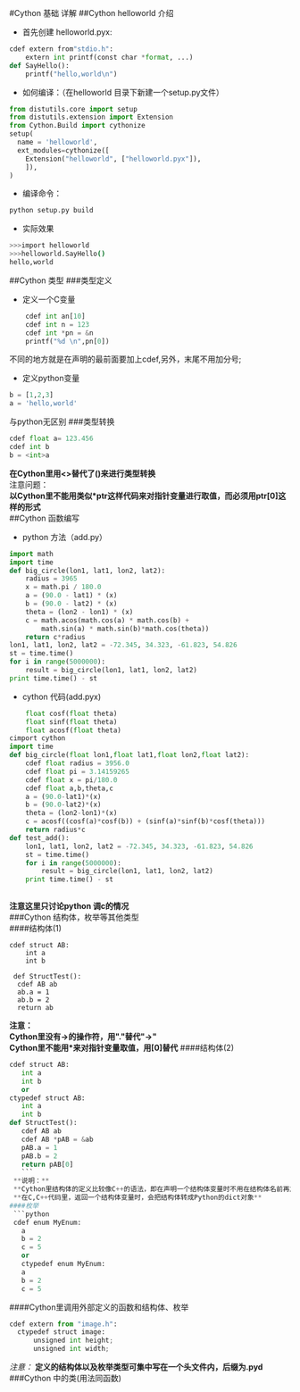 #Cython 基础 详解
##Cython helloworld 介绍
* 首先创建 helloworld.pyx:   
```python
cdef extern from"stdio.h":
    extern int printf(const char *format, ...)  
def SayHello():
    printf("hello,world\n")
```  
* 如何编译：（在helloworld 目录下新建一个setup.py文件）
```python
from distutils.core import setup
from distutils.extension import Extension
from Cython.Build import cythonize
setup(
  name = 'helloworld',
  ext_modules=cythonize([
    Extension("helloworld", ["helloworld.pyx"]),
    ]),
)
```
* 编译命令：
``` bash
python setup.py build
```
* 实际效果
``` bash
>>>import helloworld 
>>>helloworld.SayHello() 
hello,world
```
##Cython 类型
###类型定义  
* 定义一个C变量
``` python
    cdef int an[10]
    cdef int n = 123
    cdef int *pn = &n
    printf("%d \n",pn[0])
```
不同的地方就是在声明的最前面要加上cdef,另外，末尾不用加分号;
* 定义python变量
```python
b = [1,2,3]
a = 'hello,world'
```
与python无区别
###类型转换
```python
cdef float a= 123.456
cdef int b
b = <int>a
```
**在Cython里用<>替代了()来进行类型转换**<br>
注意问题：  
**以Cython里不能用类似*ptr这样代码来对指针变量进行取值，而必须用ptr[0]这样的形式**<br>
##Cython 函数编写
* python 方法（add.py）
```python
import math
import time
def big_circle(lon1, lat1, lon2, lat2):
    radius = 3965 
    x = math.pi / 180.0
    a = (90.0 - lat1) * (x)
    b = (90.0 - lat2) * (x)
    theta = (lon2 - lon1) * (x)
    c = math.acos(math.cos(a) * math.cos(b) +
        math.sin(a) * math.sin(b)*math.cos(theta))
    return c*radius
lon1, lat1, lon2, lat2 = -72.345, 34.323, -61.823, 54.826
st = time.time()
for i in range(5000000):
    result = big_circle(lon1, lat1, lon2, lat2)
print time.time() - st
```
* cython 代码(add.pyx)
``` python
    float cosf(float theta)  
    float sinf(float theta)  
    float acosf(float theta)
cimport cython
import time
def big_circle(float lon1,float lat1,float lon2,float lat2):  
    cdef float radius = 3956.0  
    cdef float pi = 3.14159265  
    cdef float x = pi/180.0  
    cdef float a,b,theta,c  
    a = (90.0-lat1)*(x)  
    b = (90.0-lat2)*(x)  
    theta = (lon2-lon1)*(x)  
    c = acosf((cosf(a)*cosf(b)) + (sinf(a)*sinf(b)*cosf(theta)))   
    return radius*c  
def test_add():
    lon1, lat1, lon2, lat2 = -72.345, 34.323, -61.823, 54.826
    st = time.time()
    for i in range(5000000):
        result = big_circle(lon1, lat1, lon2, lat2)
    print time.time() - st
    
 ```
 **注意这里只讨论python 调c的情况**<br>
###Cython 结构体，枚举等其他类型<br>
####结构体(1)
 ```
 cdef struct AB:
     int a
     int b
 
  def StructTest():
   cdef AB ab
   ab.a = 1
   ab.b = 2
   return ab
   ```
**注意：**  
**Cython里没有->的操作符，用"."替代"->"**  
**Cython里不能用*来对指针变量取值，用[0]替代**
####结构体(2)
 ```python
 cdef struct AB:
    int a
    int b
    or
 ctypedef struct AB:
    int a
    int b
def StructTest():
    cdef AB ab
    cdef AB *pAB = &ab
    pAB.a = 1
    pAB.b = 2
    return pAB[0]
    ```
  **说明：**
  **Cython里结构体的定义比较像C++的语法，即在声明一个结构体变量时不用在结构体名前再加上struct关键字**<br>
  **在C,C++代码里，返回一个结构体变量时，会把结构体转成Python的dict对象**
####枚举
  ```python
  cdef enum MyEnum:
    a
    b = 2
    c = 5
    or
    ctypedef enum MyEnum:
    a
    b = 2
    c = 5
  ```
####Cython里调用外部定义的函数和结构体、枚举
  ```python
  cdef extern from "image.h":
    ctypedef struct image:
        unsigned int height; 
        unsigned int width;      
  ```
*注意：*
**定义的结构体以及枚举类型可集中写在一个头文件内，后缀为.pyd**
###Cython 中的类(用法同函数)
  
  
    









